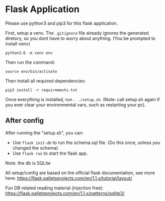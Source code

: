 # Flask Application

Please use python3 and pip3 for this flask application.

First, setup a venv. The `.gitignore` file already ignores the generated diretory, so you dont have to worry about anything. (You be prompted to install venv)

`python3.6 -m venv env`

Then run the command:

`source env/bin/activate`

Then install all required dependencies:

`pip3 install -r requirements.txt`

Once everything is installed, run `. ./setup.sh`. (Note: call setup.sh again if you ever clear your environmental vars, such as restarting your pc).

## After config
After running the "setup.sh", you can:

* Use `flask init-db` to run the schema.sql file. (Do this once, unless you changed the schema)
* Use `flask run` to start the flask app.

Note: the db is SQLite

All setup/config are based on the official flask documentation, see more here: https://flask.palletsprojects.com/en/1.1.x/tutorial/layout/

Fun DB related reading material (injection free): https://flask.palletsprojects.com/en/1.1.x/patterns/sqlite3/

